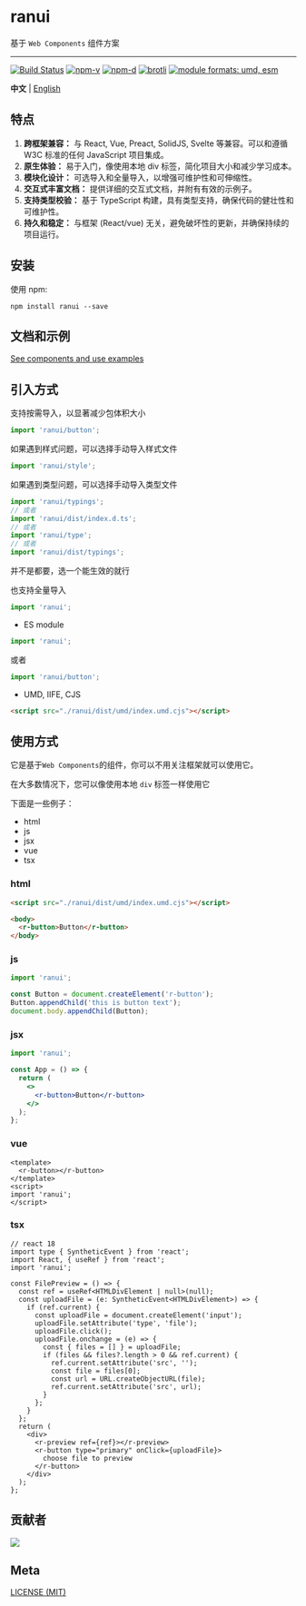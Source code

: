 # ranui

基于 `Web Components` 组件方案

---

<a href="https://github.com/chaxus/ran"><img src="https://img.shields.io/github/actions/workflow/status/chaxus/ran/ci.yml" alt="Build Status"></a>
<a href="https://github.com/chaxus/ran"><img src="https://img.shields.io/npm/v/ranui.svg" alt="npm-v"></a>
<a href="https://github.com/chaxus/ran"><img src="https://img.shields.io/npm/dt/ranui.svg" alt="npm-d"></a>
<a href="https://github.com/chaxus/ran"><img src="https://img.badgesize.io/https:/unpkg.com/ranui/dist/umd/shadowless/shadowless.umd.cjs?label=brotli&compression=brotli" alt="brotli"></a>
<a href="https://github.com/chaxus/ran"><img src="https://img.shields.io/badge/module%20formats-umd%2C%20esm-green.svg" alt="module formats: umd, esm"></a>

**中文** | [English](./readme.md)

## 特点

1. **跨框架兼容：** 与 React, Vue, Preact, SolidJS, Svelte 等兼容。可以和遵循 W3C 标准的任何 JavaScript 项目集成。
2. **原生体验：** 易于入门，像使用本地 div 标签，简化项目大小和减少学习成本。
3. **模块化设计：** 可选导入和全量导入，以增强可维护性和可伸缩性。
4. **交互式丰富文档：** 提供详细的交互式文档，并附有有效的示例子。
5. **支持类型校验：** 基于 TypeScript 构建，具有类型支持，确保代码的健壮性和可维护性。
6. **持久和稳定：** 与框架 (React/vue) 无关，避免破坏性的更新，并确保持续的项目运行。

## 安装

使用 npm:

```console
npm install ranui --save
```

## 文档和示例

[See components and use examples](https://chaxus.github.io/ran/cn/src/ranui/)

## 引入方式

支持按需导入，以显著减少包体积大小

```js
import 'ranui/button';
```

如果遇到样式问题，可以选择手动导入样式文件

```js
import 'ranui/style';
```

如果遇到类型问题，可以选择手动导入类型文件

```ts
import 'ranui/typings';
// 或者
import 'ranui/dist/index.d.ts';
// 或者
import 'ranui/type';
// 或者
import 'ranui/dist/typings';
```

并不是都要，选一个能生效的就行

也支持全量导入

```ts
import 'ranui';
```

- ES module

```js
import 'ranui';
```

或者

```js
import 'ranui/button';
```

- UMD, IIFE, CJS

```html
<script src="./ranui/dist/umd/index.umd.cjs"></script>
```

## 使用方式

它是基于`Web Components`的组件，你可以不用关注框架就可以使用它。

在大多数情况下，您可以像使用本地 `div` 标签一样使用它

下面是一些例子：

- html
- js
- jsx
- vue
- tsx

### html

```html
<script src="./ranui/dist/umd/index.umd.cjs"></script>

<body>
  <r-button>Button</r-button>
</body>
```

### js

```js
import 'ranui';

const Button = document.createElement('r-button');
Button.appendChild('this is button text');
document.body.appendChild(Button);
```

### jsx

```jsx
import 'ranui';

const App = () => {
  return (
    <>
      <r-button>Button</r-button>
    </>
  );
};
```

### vue

```vue
<template>
  <r-button></r-button>
</template>
<script>
import 'ranui';
</script>
```

### tsx

```tsx
// react 18
import type { SyntheticEvent } from 'react';
import React, { useRef } from 'react';
import 'ranui';

const FilePreview = () => {
  const ref = useRef<HTMLDivElement | null>(null);
  const uploadFile = (e: SyntheticEvent<HTMLDivElement>) => {
    if (ref.current) {
      const uploadFile = document.createElement('input');
      uploadFile.setAttribute('type', 'file');
      uploadFile.click();
      uploadFile.onchange = (e) => {
        const { files = [] } = uploadFile;
        if (files && files?.length > 0 && ref.current) {
          ref.current.setAttribute('src', '');
          const file = files[0];
          const url = URL.createObjectURL(file);
          ref.current.setAttribute('src', url);
        }
      };
    }
  };
  return (
    <div>
      <r-preview ref={ref}></r-preview>
      <r-button type="primary" onClick={uploadFile}>
        choose file to preview
      </r-button>
    </div>
  );
};
```

## 贡献者

<a href="https://github.com/chaxus/ran/graphs/contributors">
  <img src="https://contrib.rocks/image?repo=chaxus/ran" />
</a>

## Meta

[LICENSE (MIT)](/LICENSE)
